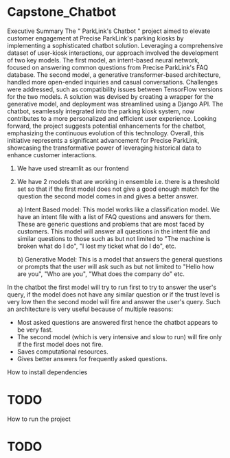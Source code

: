 # Capstone_Chatbot
Executive Summary
The " ParkLink's Chatbot " project aimed to elevate customer engagement at Precise ParkLink's parking kiosks by implementing a sophisticated chatbot solution. Leveraging a comprehensive dataset of user-kiosk interactions, our approach involved the development of two key models.
The first model, an intent-based neural network, focused on answering common questions from Precise ParkLink's FAQ database. The second model, a generative transformer-based architecture, handled more open-ended inquiries and casual conversations.
Challenges were addressed, such as compatibility issues between TensorFlow versions for the two models. A solution was devised by creating a wrapper for the generative model, and deployment was streamlined using a Django API. The chatbot, seamlessly integrated into the parking kiosk system, now contributes to a more personalized and efficient user experience.
Looking forward, the project suggests potential enhancements for the chatbot, emphasizing the continuous evolution of this technology. Overall, this initiative represents a significant advancement for Precise ParkLink, showcasing the transformative power of leveraging historical data to enhance customer interactions.

1) We have used streamlit as our frontend
2) We have 2 models that are working in ensemble i.e. there is a threshold set so that if the first model does not give a good enough match for the question the second model comes in and gives a better answer.

   a) Intent Based model: This model works like a classification model. We have an intent file with a list of FAQ questions and answers for them. These are generic questions and problems that are most faced by customers. This model will answer all questions in the intent file and similar questions to those such as but not limited to "The machine is broken what do I do", "I lost my ticket what do I do", etc.

   b) Generative Model: This is a model that answers the general questions or prompts that the user will ask such as but not limited to "Hello how are you", "Who are you", "What does the company do" etc.

In the chatbot the first model will try to run first to try to answer the user's query, if the model does not have any similar question or if the trust level is very low then the second model will fire and answer the user's query.
Such an architecture is very useful because of multiple reasons:
  - Most asked questions are answered first hence the chatbot appears to be very fast.
  - The second model (which is very intensive and slow to run) will fire only if the first model does not fire.
  - Saves computational resources.
  - Gives better answers for frequently asked questions.


How to install dependencies
# TODO

How to run the project
# TODO
